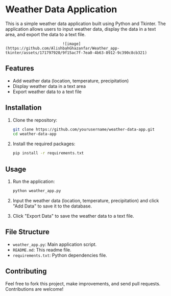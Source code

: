 # Weather Data Application

This is a simple weather data application built using Python and Tkinter. The application allows users to input weather data, display the data in a text area, and export the data to a text file.


                             ![image](https://github.com/AlishbahGhazanfar/Weather_app-tkinter/assets/171797920/9f15ac7f-7ea0-4b63-8912-9c390c8cb321)





## Features

- Add weather data (location, temperature, precipitation)
- Display weather data in a text area
- Export weather data to a text file

## Installation

1. Clone the repository:
    ```bash
    git clone https://github.com/yourusername/weather-data-app.git
    cd weather-data-app
    ```

2. Install the required packages:
    ```bash
    pip install -r requirements.txt
    ```

## Usage

1. Run the application:
    ```bash
    python weather_app.py
    ```

2. Input the weather data (location, temperature, precipitation) and click "Add Data" to save it to the database.

3. Click "Export Data" to save the weather data to a text file.

## File Structure

- `weather_app.py`: Main application script.
- `README.md`: This readme file.
- `requirements.txt`: Python dependencies file.

## Contributing

Feel free to fork this project, make improvements, and send pull requests. Contributions are welcome!

